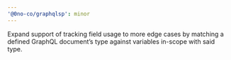 ```yaml
---
'@0no-co/graphqlsp': minor
---
```


Expand support of tracking field usage to more edge cases by matching a defined GraphQL document’s type against variables in-scope with said type.
